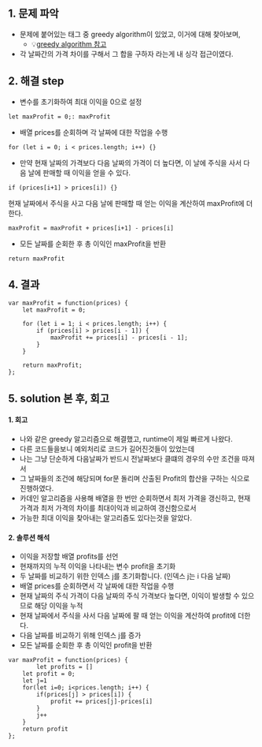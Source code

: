​​​​​​​
## 1. 문제 파악
- 문제에 붙어있는 태그 중 greedy algorithm이 있었고, 이거에 대해 찾아보며,
  - 💡[greedy algorithm 참고](https://en.wikipedia.org/wiki/Greedy_algorithm)
- 각 날짜간의 가격 차이를 구해서 그 합을 구하자 라는게 내 싱각 접근이였다.
  
## 2. 해결 step
- 변수를 초기화하여 최대 이익을 0으로 설정
```
let maxProfit = 0;: maxProfit
```
- 배열 prices를 순회하며 각 날짜에 대한 작업을 수행
```
for (let i = 0; i < prices.length; i++) {}
```
- 만약 현재 날짜의 가격보다 다음 날짜의 가격이 더 높다면, 이 날에 주식을 사서 다음 날에 판매할 때 이익을 얻을 수 있다.
```
if (prices[i+1] > prices[i]) {}
```

현재 날짜에서 주식을 사고 다음 날에 판매할 때 얻는 이익을 계산하여 maxProfit에 더한다.
```
maxProfit = maxProfit + prices[i+1] - prices[i]
```

- 모든 날짜를 순회한 후 총 이익인 maxProfit을 반환
```
return maxProfit
```

## 4. 결과

```
var maxProfit = function(prices) {
    let maxProfit = 0;

    for (let i = 1; i < prices.length; i++) {
        if (prices[i] > prices[i - 1]) {
            maxProfit += prices[i] - prices[i - 1];
        }
    }
    
    return maxProfit;
};
```

## 5. solution 본 후, 회고
#### 1. 회고
- 나와 같은 greedy 알고리즘으로 해결했고, runtime이 제일 빠르게 나왔다.
- 다른 코드들을보니 예외처리로 코드가 길어진것들이 있었는데
- 나는 그냥 단순하게 다음날짜가 반드시 전날짜보다 클떄의 경우의 수만 조건을 따져서
- 그 날짜들의 조건에 해당되며 for문 돌리며 산출된 Profit의 합산을 구하는 식으로 진행하였다.
- 카데인 알고리즘을 사용해 배열을 한 번만 순회하면서 최저 가격을 갱신하고, 현재 가격과 최저 가격의 차이를 최대이익과 비교하여 갱신함으로서
- 가능한 최대 이익을 찾아내는 알고리즘도 있다는것을 알았다.

#### 2. 솔루션 해석
- 이익을 저장할 배열 profits를 선언
- 현재까지의 누적 이익을 나타내는 변수 profit을 초기화
- 두 날짜를 비교하기 위한 인덱스 j를 초기화합니다. (인덱스 j는 i 다음 날짜)
- 배열 prices를 순회하면서 각 날짜에 대한 작업을 수행
- 현재 날짜의 주식 가격이 다음 날짜의 주식 가격보다 높다면, 이익이 발생할 수 있으므로 해당 이익을 누적
- 현재 날짜에서 주식을 사서 다음 날짜에 팔 때 얻는 이익을 계산하여 profit에 더한다.
- 다음 날짜를 비교하기 위해 인덱스 j를 증가
- 모든 날짜를 순회한 후 총 이익인 profit을 반환

```
var maxProfit = function(prices) {
        let profits = []
    let profit = 0;
    let j=1
    for(let i=0; i<prices.length; i++) {
        if(prices[j] > prices[i]) {
            profit += prices[j]-prices[i]
        }
        j++
    }
    return profit
};
